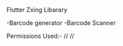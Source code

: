 Flutter Zxing Libarary

-Barcode generator
-Barcode Scanner

Permissions Used:-
//<uses-permission android:name="android.permission.CAMERA"/>
//<uses-permission android:name="android.permission.INTERNET"/>
